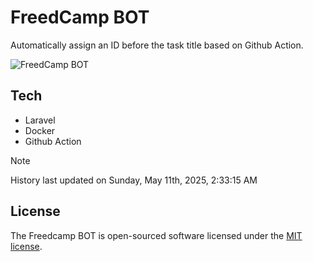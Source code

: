 # FreedCamp BOT

Automatically assign an ID before the task title based on Github Action.

![FreedCamp BOT](https://repository-images.githubusercontent.com/737932867/7d34798b-2680-471c-b089-a78a718d3d6a)

## Tech

- Laravel
- Docker
- Github Action

> [!NOTE]  
> History last updated on Sunday, May 11th, 2025, 2:33:15 AM

## License

The Freedcamp BOT is open-sourced software licensed under the [MIT license](https://opensource.org/licenses/MIT).
